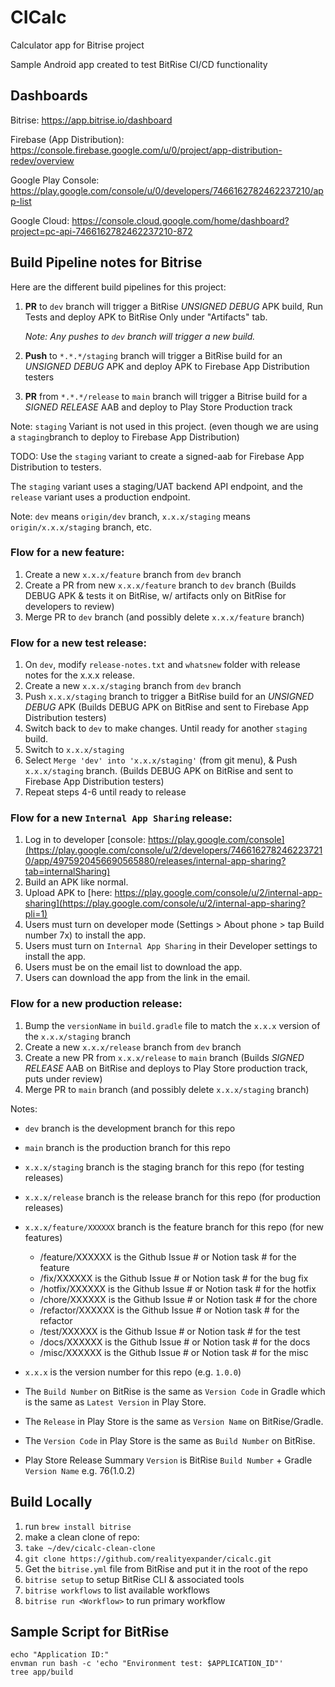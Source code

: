 # CICalc
Calculator app for Bitrise project

Sample Android app created to test BitRise CI/CD functionality

## Dashboards

Bitrise: https://app.bitrise.io/dashboard

Firebase (App Distribution): https://console.firebase.google.com/u/0/project/app-distribution-redev/overview

Google Play Console: https://play.google.com/console/u/0/developers/7466162782462237210/app-list

Google Cloud: https://console.cloud.google.com/home/dashboard?project=pc-api-7466162782462237210-872

## Build Pipeline notes for Bitrise

Here are the different build pipelines for this project:

1. **PR** to `dev` branch will trigger a BitRise *UNSIGNED DEBUG* APK build, Run Tests
   and deploy APK to BitRise Only under "Artifacts" tab.

   <i>Note: Any pushes to `dev` branch will trigger a new build.</i> 
2. **Push** to `*.*.*/staging` branch will trigger a BitRise build for an *UNSIGNED DEBUG* APK
   and deploy APK to Firebase App Distribution testers
3. **PR** from `*.*.*/release` to `main` branch will trigger a Bitrise build for a *SIGNED RELEASE* AAB
   and deploy to Play Store Production track

Note: `staging` Variant is not used in this project.
(even though we are using a `staging`branch to deploy to Firebase App Distribution)

TODO: Use the `staging` variant to create a signed-aab for Firebase App Distribution to testers. 

The `staging` variant uses a staging/UAT backend API endpoint, and the `release` variant uses a production endpoint.

Note: `dev` means `origin/dev` branch, `x.x.x/staging` means `origin/x.x.x/staging` branch, etc.

### Flow for a new feature:
1. Create a new `x.x.x/feature` branch from `dev` branch
2. Create a PR from new `x.x.x/feature` branch to `dev` branch
   (Builds DEBUG APK & tests it on BitRise, w/ artifacts only on BitRise for developers to review)
3. Merge PR to `dev` branch (and possibly delete `x.x.x/feature` branch)

### Flow for a new test release:
1. On `dev`, modify `release-notes.txt` and `whatsnew` folder with release notes for the x.x.x release.
2. Create a new `x.x.x/staging` branch from `dev` branch
3. Push `x.x.x/staging` branch to trigger a BitRise build for an *UNSIGNED DEBUG* APK
   (Builds DEBUG APK on BitRise and sent to Firebase App Distribution testers)
4. Switch back to `dev` to make changes. Until ready for another `staging` build.
5. Switch to `x.x.x/staging`
6. Select `Merge 'dev' into 'x.x.x/staging'` (from git menu), & Push `x.x.x/staging` branch.
   (Builds DEBUG APK on BitRise and sent to Firebase App Distribution testers)
7. Repeat steps 4-6 until ready to release

### Flow for a new `Internal App Sharing` release:
1. Log in to developer [console: https://play.google.com/console](https://play.google.com/console/u/2/developers/7466162782462237210/app/4975920456690565880/releases/internal-app-sharing?tab=internalSharing)
2. Build an APK like normal.
3. Upload APK to [here: https://play.google.com/console/u/2/internal-app-sharing](https://play.google.com/console/u/2/internal-app-sharing?pli=1)
4. Users must turn on developer mode (Settings > About phone > tap Build number 7x) to install the app.
5. Users must turn on `Internal App Sharing` in their Developer settings to install the app.
6. Users must be on the email list to download the app.
7. Users can download the app from the link in the email.


### Flow for a new production release:
1. Bump the `versionName` in `build.gradle` file to match the `x.x.x` version of the `x.x.x/staging` branch
2. Create a new `x.x.x/release` branch from `dev` branch
3. Create a new PR from `x.x.x/release` to `main` branch
   (Builds *SIGNED RELEASE* AAB on BitRise and deploys to Play Store production track, puts under review)
4. Merge PR to `main` branch (and possibly delete `x.x.x/staging` branch)

Notes:
- `dev` branch is the development branch for this repo
- `main` branch is the production branch for this repo
- `x.x.x/staging` branch is the staging branch for this repo (for testing releases)
- `x.x.x/release` branch is the release branch for this repo (for production releases)
- `x.x.x/feature/XXXXXX` branch is the feature branch for this repo (for new features)
  - /feature/XXXXXX is the Github Issue # or Notion task # for the feature
  - /fix/XXXXXX is the Github Issue # or Notion task # for the bug fix
  - /hotfix/XXXXXX is the Github Issue # or Notion task # for the hotfix
  - /chore/XXXXXX is the Github Issue # or Notion task # for the chore
  - /refactor/XXXXXX is the Github Issue # or Notion task # for the refactor
  - /test/XXXXXX is the Github Issue # or Notion task # for the test
  - /docs/XXXXXX is the Github Issue # or Notion task # for the docs
  - /misc/XXXXXX is the Github Issue # or Notion task # for the misc
- `x.x.x` is the version number for this repo (e.g. `1.0.0`)


- The `Build Number` on BitRise is the same as `Version Code` in Gradle which is the same 
as `Latest Version` in Play Store.
- The `Release` in Play Store is the same as `Version Name` on BitRise/Gradle.
- The `Version Code` in Play Store is the same as `Build Number` on BitRise.
- Play Store Release Summary `Version` is BitRise `Build Number` + Gradle `Version Name` e.g. 76(1.0.2)


## Build Locally
1. run `brew install bitrise`
2. make a clean clone of repo:
3. `take ~/dev/cicalc-clean-clone`
4. `git clone https://github.com/realityexpander/cicalc.git`
5. Get the `bitrise.yml` file from BitRise and put it in the root of the repo
6. `bitrise setup` to setup BitRise CLI & associated tools
7. `bitrise workflows` to list available workflows
6. `bitrise run <Workflow>` to run primary workflow

## Sample Script for BitRise
```
echo "Application ID:"
envman run bash -c 'echo "Environment test: $APPLICATION_ID"'
tree app/build
```

